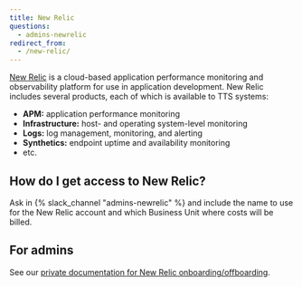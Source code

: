 ```yaml
---
title: New Relic
questions:
  - admins-newrelic
redirect_from:
  - /new-relic/
---
```


[New Relic](https://newrelic.com/) is a cloud-based application performance
monitoring and observability platform for use in application development. New
Relic includes several products, each of which is available to TTS systems:

- **APM:** application performance monitoring
- **Infrastructure:** host- and operating system-level monitoring
- **Logs:** log management, monitoring, and alerting
- **Synthetics:** endpoint uptime and availability monitoring
- etc.

## How do I get access to New Relic?

Ask in {% slack_channel "admins-newrelic" %} and include the name to use for the
New Relic account and which Business Unit where costs will be billed.

## For admins

See our
[private documentation for New Relic onboarding/offboarding](https://docs.google.com/document/d/1hJrZqNkaLkv6dcD2QIckYe9CzvuHAWVpmI2iNImyMrI/edit).
